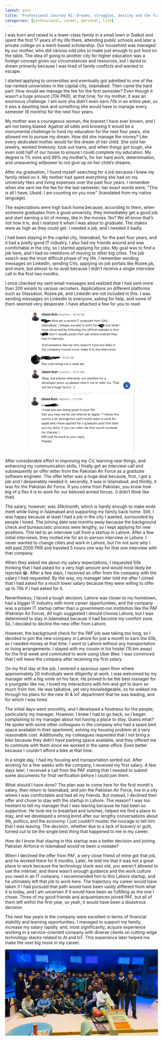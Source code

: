 ```yaml
---
layout: post
title: "Professional Journey 01: Dreams, struggles, destiny and the first job "
categories: [professional, career, personal, life]
---
```


I was born and raised in a lower-class family in a small town in Sialkot and spent the first 17 years of my life there, attending public schools and later a private college on a merit-based scholarship. Our household was managed by our mother, who did various odd jobs to make just enough to put food on the table. The idea of going to another city for higher education was a foreign concept given our circumstances and resources, but I dared to dream primarily because I was tired of family conflicts and wanted to escape.

I started applying to universities and eventually got admitted to one of the top-ranked universities in the capital city, Islamabad. Then came the hard part: How would we manage the fee for the first semester? Even though it wasn’t a huge amount (70k PKR), at that time, for my mother, it was an enormous challenge. I am sure she didn’t even earn 70k in an entire year, so it was a daunting task and something she would have to manage every semester (6 months) for the next four years.

My mother was a courageous woman, the bravest I have ever known, and I am not being biased. Against all odds and knowing it would be a monumental challenge to fund my education for the next four years, she allowed me to pursue my dream. How did she manage the money? Like every dedicated mother would for the dream of her child. She sold her jewelry, worked tirelessly, took out loans, and when things got tough, she even sold half of our house to ensure I could complete my education. My degree is 1% mine and 99% my mother’s, for her hard work, determination, and unwavering willpower to not give up on her child’s dreams.

After my graduation, I found myself searching for a job because I knew my family relied on it. My mother had spent everything she had on my university fees and living expenses over the past four years. I remember when she sent me the fee for the last semester; her exact words were, "This is all I have, Ubaid. I am counting on you now" (translated from my native language).

The expectations were high back home because, according to them, when someone graduates from a good university, they immediately get a good job and start earning a lot of money, like in the movies. No? We all know that’s not how it is, and I realized it when I was about to graduate. The stakes were as high as they could get. I needed a job, and I needed it badly.

I had been staying in the capital city, Islamabad, for the past four years, and it had a pretty good IT industry. I also had my friends around and was comfortable in the city, so I started applying for jobs. My goal was to find a job here, and I had no intentions of moving to other big cities. The job search was the most difficult phase of my life. I remember sending messages on LinkedIn, sending CVs, applying on job portals like Rozee.pk, and more, but almost to no avail because I didn’t receive a single interview call in the first two months.

I once checked my sent email messages and realized that I had sent more than 200 emails to various recruiters. Applications on different platforms such as Glassdoor, Rozee.pk, and LinkedIn are not included in this. I was sending messages on LinkedIn to everyone, asking for help, and some of them seemed very desperate. I have attached a few for you to read:
<div align="center">
    <img src="/images/linkedin-message-1.png" width="350px" />
    <img src="/images/linkedin-message-2.png" width="350px" />
</div>

After considerable effort in improving my CV, learning new things, and enhancing my communication skills, I finally got an interview call and subsequently an offer letter from the Pakistan Air Force as a graduate software engineer. The offer letter was a huge deal because, first, I got a job and I desperately needed it; secondly, it was in Islamabad; and thirdly, it was for the Pakistan Air Force. If you come from Pakistan, you know how big of a flex it is to work for our beloved armed forces. (I didn’t think like that)

The salary, however, was 35k/month, which is hardly enough to make ends meet while living in Islamabad and supporting my family back home. Still, I was happy because at least I had a job in the city I wanted, surrounded by people I loved. The joining date was months away because the background check and bureaucratic process were lengthy, so I kept applying for new positions. This led to an interview call from a startup in Lahore. After a few initial interviews, they invited me for an in-person interview in Lahore. I never wanted to change cities and work in Lahore, but I’m not sure why I still paid 2000 PKR and traveled 5 hours one way for that one interview with that company.

When they asked me about my salary expectations, I requested 50k thinking that I had asked for a very high amount and would most likely be rejected 😂. After a few days, I received an offer from the company with the salary I had requested. By the way, my manager later told me after I joined that I had asked for a much lower salary because they were willing to offer up to 70k if I had asked for it.

Nevertheless, I faced a tough decision. Lahore was closer to my hometown, had a bigger IT industry with more career opportunities, and the company was a proper IT startup rather than a government-run institution like the PAF (Pakistan Air Force). All logic suggested I should choose Lahore, but I was determined to stay in Islamabad because it had become my comfort zone. So, I decided to decline the new offer from Lahore.

However, the background check for the PAF job was taking too long, so I decided to join the new company in Lahore for just a month to earn the 50k, as I needed money at that time. I went to Lahore without any transportation or living arrangements. I stayed with my cousin in his hostel (15 km away) for the first week and commuted to work using Uber Bike. I was convinced that I will leave the company after receiving my first salary.

On my first day at the job, I entered a spacious open floor where approximately 20 individuals were diligently at work. I was welcomed by my manager with a big smile on his face. He proved to be the best manager for a youngster like me, I loved my interactions with him and got to learn so much from him. He was talkative, yet very knowledgeable, so he walked me through his plans for the new AI & IoT department that he was leading, and for which I was hired.

The initial days went smoothly, and I developed a fondness for the people, particularly my manager. However, I knew I had to go back, so I began complaining to my manager about not having a place to stay. Guess what? He spoke with some other colleagues in the company who had a spare bed space available in their apartment, solving my housing problem at a very reasonable cost. Additionally, my colleagues requested that I not bring a bike because they didn’t have parking space available, and they offered me to commute with them since we worked in the same office. Even better because I couldn’t afford a bike at that time.

In a single day, I had my housing and transportation sorted out. After working for a few weeks with the company, I received my first salary. A few days later, I received a call from the PAF stating that I needed to submit some documents for final verification before I could join them.

What should I have done? The plan was to come here for the first month's salary, then return to Islamabad, and join the Pakistan Air Force, live in a city where I was comfortable and had all my friends. But instead, I declined their offer and chose to stay with the startup in Lahore. The reason? I was too hesitant to tell my manager that I was leaving because he had been so supportive. He took me to breakfast and lunches, helped me find a place to stay, and we developed a strong bond after our lengthy conversations about life, politics, and the economy. I just couldn’t muster the courage to tell him that I was leaving. The decision, whether due to a lack of bravery or guilt, turned out to be the single best thing that happened to me in my career.

How do I know that staying in this startup was a better decision and joining Pakistan Airforce in Islamabad would’ve been a mistake?

When I declined the offer from PAF, a very close friend of mine got that job, and he worked there for 6 months. Later, he told me that it was not a great place to work because the technology stack was old, you weren’t allowed to use the internet, and there wasn’t enough guidance and the work culture you need in an IT company. I recommended him to this Lahore startup, and he ultimately left that job to work here. The trajectory my career would have taken if I had pursued that path would have been vastly different from what it is today, and I am uncertain if it would have been as fulfilling as the one I chose. Three of my good friends and acquaintances joined PAF, but all of them left within the first year, so yeah, it would have been a disastrous decision.

The next few years in the company were excellent in terms of financial stability and learning opportunities. I managed to support my family, increase my salary rapidly, and, most significantly, acquire experience working in a service-oriented company with diverse clients on cutting-edge technology stacks related to AI and IoT. This experience later helped me make the next big move in my career.

![team-photo](/images/team-photo-first-job.jpeg)
